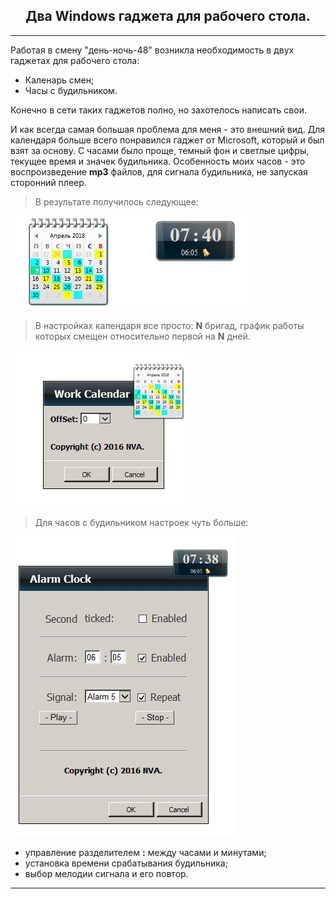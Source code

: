 <h2 align="center">Два Windows гаджета для рабочего стола.</h2>

***
Работая в смену "день-ночь-48" возникла необходимость в двух гаджетах для рабочего стола:

- Каленарь смен;
- Часы с будильником.

Конечно в сети таких гаджетов полно, но захотелось написать свои.

И как всегда самая большая проблема для меня - это внешний вид.
Для календаря больше всего понравился гаджет от Microsoft, который и был взят за основу.
С часами было проще, темный фон и светлые цифры, текущее время и значек будильника.
Особенность моих часов - это воспроизведение **mp3** файлов, для сигнала будильника, не запуская сторонний плеер.

> В результате получилось следующее:

![внешний вид](https://github.com/nva1773/Two-Windows-Desktop-Gadgets/blob/master/Images/Faceplate.jpg)

> В настройках календаря все просто: **N** бригад, график работы которых смещен относительно первой на **N** дней.

![опции календаря](https://github.com/nva1773/Two-Windows-Desktop-Gadgets/blob/master/Images/CalendarOptions.jpg)

> Для часов с будильником настроек чуть больше:

![опции часов](https://github.com/nva1773/Two-Windows-Desktop-Gadgets/blob/master/Images/AlarmOptions.jpg)

- управление разделителем **:** между часами и минутами;
- установка времени срабатывания будильника;
- выбор мелодии сигнала и его повтор.

***

